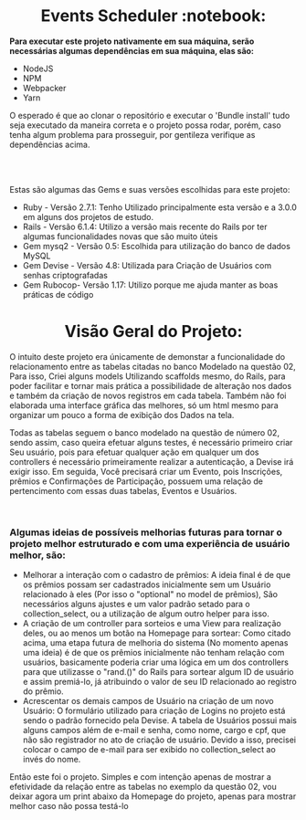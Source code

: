 <h1 text align="center">Events Scheduler :notebook:</h1>

<p><b>Para executar este projeto nativamente em sua máquina, serão necessárias algumas dependências em sua máquina, elas são:</b></p>
<ul>
  <li>NodeJS</li>
  <li>NPM</li>
  <li>Webpacker</li>
  <li>Yarn</li>
</ul>
<p>O esperado é que ao clonar o repositório e executar o 'Bundle install' tudo seja executado da maneira correta e o projeto possa rodar, porém, caso tenha algum problema para prosseguir, por gentileza verifique as dependências acima.</p>
<br/><br/>
<p>Estas são algumas das Gems e suas versões escolhidas para este projeto:</p>
<ul>
  <li>Ruby - Versão 2.7.1: Tenho Utilizado principalmente esta versão e a 3.0.0 em alguns dos projetos de estudo.</li>
  <li>Rails - Versão 6.1.4: Utilizo a versão mais recente do Rails por ter algumas funcionalidades novas que são muito úteis</li>
  <li>Gem mysq2 - Versão 0.5: Escolhida para utilização do banco de dados MySQL</li>
  <li>Gem Devise - Versão 4.8: Utilizada para Criação de Usuários com senhas criptografadas</li>
  <li>Gem Rubocop- Versão 1.17: Utilizo porque me ajuda manter as boas práticas de código</li>
</ul>
<h1 text align="center">Visão Geral do Projeto:</h1>
<p>O intuito deste projeto era únicamente de demonstar a funcionalidade do relacionamento entre as tabelas citadas no banco Modelado na questão 02, Para isso, Criei alguns models Utilizando scaffolds mesmo, do Rails, para poder facilitar e tornar mais prática a possibilidade de alteração nos dados e também da criação de novos registros em cada tabela. Também não foi elaborada uma interface gráfica das melhores, só um html mesmo para organizar um pouco a forma de exibição dos Dados na tela.</p>
<p>Todas as tabelas seguem o banco modelado na questão de número 02, sendo assim, caso queira efetuar alguns testes, é necessário primeiro criar Seu usuário, pois  para efetuar qualquer ação em qualquer um dos controllers é necessário primeiramente realizar a autenticação, a Devise irá exigir isso. Em seguida, Você precisará criar um Evento, pois Inscrições, prêmios e Confirmações de Participação, possuem uma relação de pertencimento com essas duas tabelas, Eventos e Usuários.</p>
<br/>
<h3>Algumas ideias de possíveis melhorias futuras para tornar o projeto melhor estruturado e com uma experiência de usuário melhor, são:</h3>
<ul>
  <li>Melhorar a interação com o cadastro de prêmios: A ideia final é de que os prêmios possam ser cadastrados inicialmente sem um Usuário relacionado à eles (Por isso o "optional" no model de prêmios), São necessários alguns ajustes e um valor padrão setado para o collection_select, ou a utilização de algum outro helper para isso.</li>
  <li>A criação de um controller para sorteios e uma View para realização deles, ou ao menos um botão na Homepage para sortear: Como citado acima, uma etapa futura de melhoria do sistema (No momento apenas uma ideia) é de que os prêmios inicialmente não tenham relação com usuários, basicamente poderia criar uma lógica em um dos controllers para que utilizasse o "rand.()" do Rails para sortear algum ID de usuário e assim premiá-lo, já atribuindo o valor de seu ID relacionado ao registro do prêmio. </li>
  <li>Acrescentar os demais campos de Usuário na criação de um novo Usuário: O formulário utilizado para criação de Logins no projeto está sendo o padrão fornecido pela Devise. A tabela de Usuários possui mais alguns campos além de e-mail e senha, como nome, cargo e cpf, que não são registrador no ato de criação de usuário. Devido a isso, precisei colocar o campo de e-mail para ser exibido no collection_select ao invés do nome.</li>
</ul>
<p>Então este foi o projeto. Simples e com intenção apenas de mostrar a efetividade da relação entre as tabelas no exemplo da questão 02, vou deixar agora um print abaixo da Homepage do projeto, apenas para mostrar melhor caso não possa testá-lo</p>
